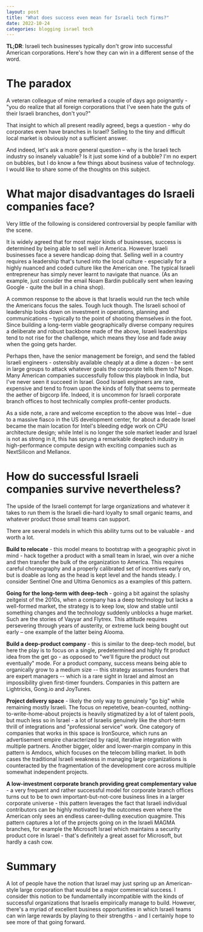 ```yaml
---
layout: post
title: "What does success even mean for Israeli tech firms?"
date: 2022-10-24
categories: blogging israel tech
---
```

**TL;DR**: Israeli tech businesses typically don't grow into successful American corporations. Here's how they can win in a different sense of the word.

# The paradox
A veteran colleague of mine remarked a couple of days ago poignantly - "you do realize that all foreign corporations that I've seen hate the guts of their Israeli branches, don't you?"

That insight to which all present readily agreed, begs a question - why do corporates even have branches in Israel? Selling to the tiny and difficult local market is obviously not a sufficient answer.

And indeed, let's ask a more general question – why is the Israeli tech industry so insanely valuable? Is it just some kind of a bubble? I'm no expert on bubbles, but I do know a few things about business value of technology. I would like to share some of the thoughts on this subject.

# What major disadvantages do Israeli companies face?
Very little of the following is considered controversial by people familiar with the scene.

It is widely agreed that for most major kinds of businesses, success is determined by being able to sell well in America. However Israeli businesses face a severe handicap doing that. Selling well in a country requires a leadership that's tuned into the local culture - especially for a highly nuanced and coded culture like the American one. The typical Israeli entrepreneur has simply never learnt to navigate that nuance. (As an example, just consider the email Noam Bardin publically sent when leaving Google - quite the bull in a china shop).

A common response to the above is that Israelis would run the tech while the Americans focus the sales. Tough luck though. The Israeli school of leadership looks down on investment in operations, planning and communications – typically to the point of shooting themselves in the foot. Since building a long-term viable geographically diverse company requires a deliberate and robust backbone made of the above, Israeli leaderships tend to not rise for the challenge, which means they lose and fade away when the going gets harder.

Perhaps then, have the senior management be foreign, and send the fabled Israeli engineers - ostensibly available cheaply at a dime a dozen - be sent in large groups to attack whatever goals the corporate tells them to? Nope. Many American companies successfully follow this playbook in India, but I've never seen it succeed in Israel. Good Israeli engineers are rare, expensive and tend to frown upon the kinds of folly that seems to permeate the aether of bigcorp life. Indeed, it is uncommon for Israeli corporate branch offices to host technically complex profit-center products. 

As a side note, a rare and welcome exception to the above was Intel – due to a massive fiasco in the US development center, for about a decade Israel became the main location for Intel's bleeding edge work on CPU architecture design; while Intel is no longer the sole market leader and Israel is not as strong in it, this has sprung a remarkable deeptech industry in high-performance compute design with exciting companies such as NextSilicon and Mellanox.

# How do successful Israeli companies survive nevertheless?
The upside of the Israeli contempt for large organizations and whatever it takes to run them is the Israeli die-hard loyalty to small organic teams, and whatever product those small teams can support.

There are several models in which this ability turns out to be valuable - and worth a lot.

**Build to relocate** - this model means to bootstrap with a geographic pivot in mind - hack together a product with a small team in Israel, win over a niche and then transfer the bulk of the organization to America. This requires careful choreography and a properly calibrated set of incentives early on, but is doable as long as the head is kept level and the hands steady. I consider Sentinel One and Ultima Genomics as a examples of this pattern.

**Going for the long-term with deep-tech** - going a bit against the splashy zeitgeist of the 2010s, when a company has a deep technology but lacks a well-formed market, the strategy is to keep low, slow and stable until something changes and the technology suddenly unblocks a huge market. Such are the stories of Vayyar and Flytrex. This attitude requires persevering through years of austerity, or extreme luck being bought out early – one example of the latter being Alooma.

**Build a deep-product company** - this is similar to the deep-tech model, but here the play is to focus on a single, predetermined and highly fit product idea from the get go - as opposed to "we'll figure the product out eventually" mode. For a product company, success means being able to organically grow to a medium size -- this strategy assumes founders that are expert managers -- which is a rare sight in Israel and almost an impossibility given first-timer founders. Companies in this pattern are Lightricks, Gong.io and JoyTunes. 

**Project delivery space** - likely the only way to genuinely "go big" while remaining mostly Israeli. The focus on repetetive, bean-counted, nothing-to-write-home-about projects is heavily stigmatized by a lot of talent pools, but much less so in Israel - a lot of Israelis genuinely like the short-term thrill of integrations and "professional service" work. One category of companies that works in this space is IronSource, which runs an advertisement empire characterized by rapid, iterative integration with multiple partners. Another bigger, older and lower-margin company in this pattern is Amdocs, which focuses on the telecom billing market. In both cases the traditional Israeli weakness in managing large organizations is counteracted by the fragmentation of the development core across multiple somewhat independent projects.

**A low-investment corporate branch providing great complementary value** - a very frequent and rather successful model for corporate branch offices turns out to be to own important-but-not-core business lines in a larger corporate universe - this pattern leverages the fact that Israeli individual contributors can be highly motivated by the outcomes even where the American only sees an endless career-dulling execution quagmire. This pattern captures a lot of the projects going on in the Israeli MAGMA branches, for example the Microsoft Israel which maintains a security product core in Israel - that's definitely a great asset for Microsoft, but hardly a cash cow.

# Summary
A lot of people have the notion that Israel may just spring up an American-style large corporation that would be a major commercial success. I consider this notion to be fundamentally incompatible with the kinds of successful organizations that Israelis empirically manage to build. However, there's a myriad of excellent business opportunities in which Israeli teams can win large rewards by playing to their strengths - and I certainly hope to see more of that going forward.
